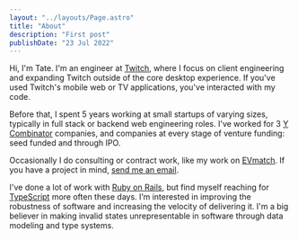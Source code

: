 ```yaml
---
layout: "../layouts/Page.astro"
title: "About"
description: "First post"
publishDate: "23 Jul 2022"
---
```


Hi, I'm Tate. I'm an engineer at [Twitch](https://www.twitch.tv/), where I focus on client engineering and expanding Twitch outside of the core desktop experience. If you've used Twitch's mobile web or TV applications, you've interacted with my code.

Before that, I spent 5 years working at small startups of varying sizes, typically in full stack or backend web engineering roles. I've worked for 3 [Y Combinator](https://www.ycombinator.com/) companies, and companies at every stage of venture funding: seed funded and through IPO.

Occasionally I do consulting or contract work, like my work on [EVmatch](https://www.evmatch.com/). If you have a project in mind, [send me an email](mailto:tatethurston@gmail.com).

I've done a lot of work with [Ruby on Rails](https://rubyonrails.org/), but find myself reaching for [TypeScript](https://www.typescriptlang.org/) more often these days. I’m interested in improving the robustness of software and increasing the velocity of delivering it. I'm a big believer in making invalid states unrepresentable in software through data modeling and type systems.

